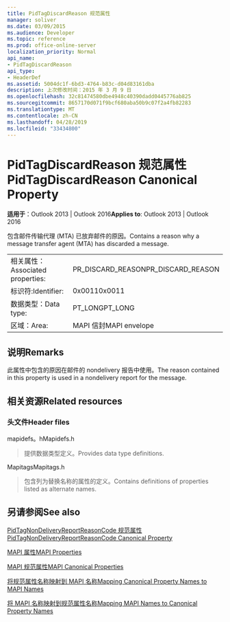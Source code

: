 ```yaml
---
title: PidTagDiscardReason 规范属性
manager: soliver
ms.date: 03/09/2015
ms.audience: Developer
ms.topic: reference
ms.prod: office-online-server
localization_priority: Normal
api_name:
- PidTagDiscardReason
api_type:
- HeaderDef
ms.assetid: 5004dc1f-6bd3-4764-b83c-d04d83161dba
description: 上次修改时间：2015 年 3 月 9 日
ms.openlocfilehash: 32c81474580dbe4948c40390dadd0445776ab825
ms.sourcegitcommit: 8657170d071f9bcf680aba50b9c07f2a4fb82283
ms.translationtype: MT
ms.contentlocale: zh-CN
ms.lasthandoff: 04/28/2019
ms.locfileid: "33434800"
---
```

# <a name="pidtagdiscardreason-canonical-property"></a><span data-ttu-id="44bfe-103">PidTagDiscardReason 规范属性</span><span class="sxs-lookup"><span data-stu-id="44bfe-103">PidTagDiscardReason Canonical Property</span></span>

  
  
<span data-ttu-id="44bfe-104">**适用于**：Outlook 2013 | Outlook 2016</span><span class="sxs-lookup"><span data-stu-id="44bfe-104">**Applies to**: Outlook 2013 | Outlook 2016</span></span> 
  
<span data-ttu-id="44bfe-105">包含邮件传输代理 (MTA) 已放弃邮件的原因。</span><span class="sxs-lookup"><span data-stu-id="44bfe-105">Contains a reason why a message transfer agent (MTA) has discarded a message.</span></span> 
  
|||
|:-----|:-----|
|<span data-ttu-id="44bfe-106">相关属性：</span><span class="sxs-lookup"><span data-stu-id="44bfe-106">Associated properties:</span></span>  <br/> |<span data-ttu-id="44bfe-107">PR_DISCARD_REASON</span><span class="sxs-lookup"><span data-stu-id="44bfe-107">PR_DISCARD_REASON</span></span>  <br/> |
|<span data-ttu-id="44bfe-108">标识符:</span><span class="sxs-lookup"><span data-stu-id="44bfe-108">Identifier:</span></span>  <br/> |<span data-ttu-id="44bfe-109">0x0011</span><span class="sxs-lookup"><span data-stu-id="44bfe-109">0x0011</span></span>  <br/> |
|<span data-ttu-id="44bfe-110">数据类型：</span><span class="sxs-lookup"><span data-stu-id="44bfe-110">Data type:</span></span>  <br/> |<span data-ttu-id="44bfe-111">PT_LONG</span><span class="sxs-lookup"><span data-stu-id="44bfe-111">PT_LONG</span></span>  <br/> |
|<span data-ttu-id="44bfe-112">区域：</span><span class="sxs-lookup"><span data-stu-id="44bfe-112">Area:</span></span>  <br/> |<span data-ttu-id="44bfe-113">MAPI 信封</span><span class="sxs-lookup"><span data-stu-id="44bfe-113">MAPI envelope</span></span>  <br/> |
   
## <a name="remarks"></a><span data-ttu-id="44bfe-114">说明</span><span class="sxs-lookup"><span data-stu-id="44bfe-114">Remarks</span></span>

<span data-ttu-id="44bfe-115">此属性中包含的原因在邮件的 nondelivery 报告中使用。</span><span class="sxs-lookup"><span data-stu-id="44bfe-115">The reason contained in this property is used in a nondelivery report for the message.</span></span>
  
## <a name="related-resources"></a><span data-ttu-id="44bfe-116">相关资源</span><span class="sxs-lookup"><span data-stu-id="44bfe-116">Related resources</span></span>

### <a name="header-files"></a><span data-ttu-id="44bfe-117">头文件</span><span class="sxs-lookup"><span data-stu-id="44bfe-117">Header files</span></span>

<span data-ttu-id="44bfe-118">mapidefs。h</span><span class="sxs-lookup"><span data-stu-id="44bfe-118">Mapidefs.h</span></span>
  
> <span data-ttu-id="44bfe-119">提供数据类型定义。</span><span class="sxs-lookup"><span data-stu-id="44bfe-119">Provides data type definitions.</span></span>
    
<span data-ttu-id="44bfe-120">Mapitags</span><span class="sxs-lookup"><span data-stu-id="44bfe-120">Mapitags.h</span></span>
  
> <span data-ttu-id="44bfe-121">包含列为替换名称的属性的定义。</span><span class="sxs-lookup"><span data-stu-id="44bfe-121">Contains definitions of properties listed as alternate names.</span></span>
    
## <a name="see-also"></a><span data-ttu-id="44bfe-122">另请参阅</span><span class="sxs-lookup"><span data-stu-id="44bfe-122">See also</span></span>



[<span data-ttu-id="44bfe-123">PidTagNonDeliveryReportReasonCode 规范属性</span><span class="sxs-lookup"><span data-stu-id="44bfe-123">PidTagNonDeliveryReportReasonCode Canonical Property</span></span>](pidtagnondeliveryreportreasoncode-canonical-property.md)


[<span data-ttu-id="44bfe-124">MAPI 属性</span><span class="sxs-lookup"><span data-stu-id="44bfe-124">MAPI Properties</span></span>](mapi-properties.md)
  
[<span data-ttu-id="44bfe-125">MAPI 规范属性</span><span class="sxs-lookup"><span data-stu-id="44bfe-125">MAPI Canonical Properties</span></span>](mapi-canonical-properties.md)
  
[<span data-ttu-id="44bfe-126">将规范属性名称映射到 MAPI 名称</span><span class="sxs-lookup"><span data-stu-id="44bfe-126">Mapping Canonical Property Names to MAPI Names</span></span>](mapping-canonical-property-names-to-mapi-names.md)
  
[<span data-ttu-id="44bfe-127">将 MAPI 名称映射到规范属性名称</span><span class="sxs-lookup"><span data-stu-id="44bfe-127">Mapping MAPI Names to Canonical Property Names</span></span>](mapping-mapi-names-to-canonical-property-names.md)

